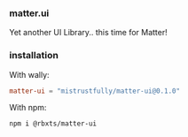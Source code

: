 ### matter.ui
Yet another UI Library.. this time for Matter!

### installation


With wally:
```toml
matter-ui = "mistrustfully/matter-ui@0.1.0"
```

With npm:
```
npm i @rbxts/matter-ui
```